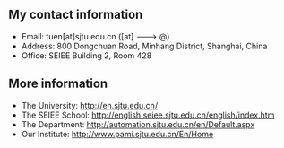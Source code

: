 ## My contact information
* Email: tuen\[at\]sjtu.edu.cn (\[at\] ---> @)
* Address: 800 Dongchuan Road, Minhang District, Shanghai, China
* Office: SEIEE Building 2, Room 428

## More information
* The University: http://en.sjtu.edu.cn/
* The SEIEE School: http://english.seiee.sjtu.edu.cn/english/index.htm
* The Department: http://automation.sjtu.edu.cn/en/Default.aspx
* Our Institute: http://www.pami.sjtu.edu.cn/En/Home
